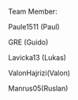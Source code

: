 Team Member:

Paule1511 (Paul)

GRE (Guido)

Lavicka13 (Lukas)

ValonHajrizi(Valon)

Manrus05(Ruslan)